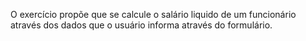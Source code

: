 O exercício propõe que se calcule o salário liquido de um funcionário através dos dados que o usuário informa através do formulário.